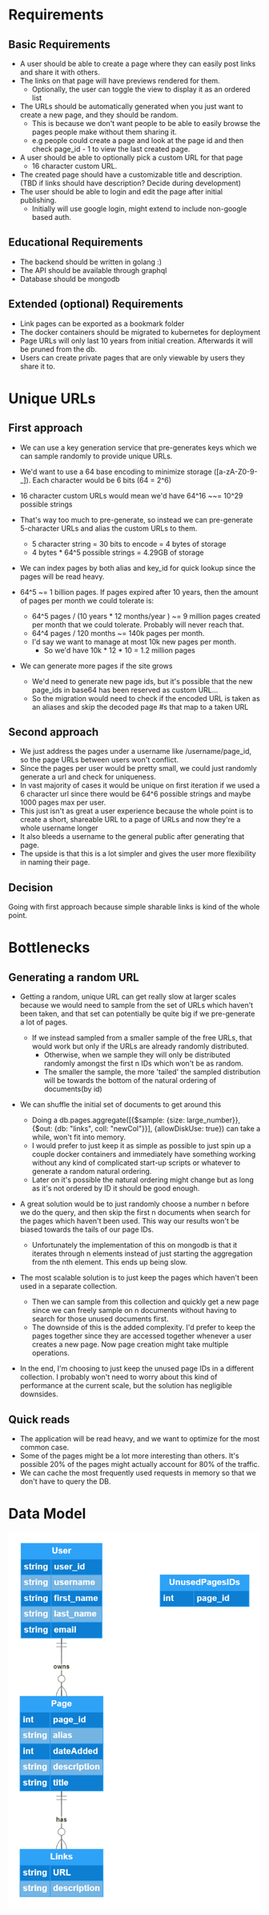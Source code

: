 # Requirements
## Basic Requirements

- A user should be able to create a page where they can easily post links and share it with others.
- The links on that page will have previews rendered for them.
    - Optionally, the user can toggle the view to display it as an ordered list
- The URLs should be automatically generated when you just want to create a new page, and they should be random.
    - This is because we don't want people to be able to easily browse the pages people make without them sharing it. 
    - e.g people could create a page and look at the page id and then check page_id - 1 to view the last created page.
- A user should be able to optionally pick a custom URL for that page
    - 16 character custom URL.
- The created page should have a customizable title and description. (TBD if links should have description? Decide during development)
- The user should be able to login and edit the page after initial publishing.
    - Initially will use google login, might extend to include non-google based auth.

## Educational Requirements

- The backend should be written in golang :)
- The API should be available through graphql
- Database should be mongodb

## Extended (optional) Requirements

- Link pages can be exported as a bookmark folder
- The docker containers should be migrated to kubernetes for deployment
- Page URLs will only last 10 years from initial creation. Afterwards it will be pruned from the db.
- Users can create private pages that are only viewable by users they share it to.

# Unique URLs 

## First approach
- We can use a key generation service that pre-generates keys which we can sample randomly to provide unique URLs. 
- We'd want to use a 64 base encoding to minimize storage ([a-zA-Z0-9\-_]). Each character would be 6 bits (64 = 2^6)
- 16 character custom URLs would mean we'd have 64^16 ~~= 10^29 possible strings
- That's way too much to pre-generate, so instead we can pre-generate 5-character URLs and alias the custom URLs to them. 
    - 5 character string = 30 bits to encode = 4 bytes of storage
    - 4 bytes * 64^5 possible strings = 4.29GB of storage
- We can index pages by both alias and key_id for quick lookup since the pages will be read heavy.
- 64^5 ~= 1 billion pages. If pages expired after 10 years, then the amount of pages per month we could tolerate is:
    - 64^5 pages / (10 years * 12 months/year ) ~= 9 million pages created per month that we could tolerate. Probably will never reach that.
    - 64^4 pages / 120 months ~= 140k pages per month.
    - I'd say we want to manage at most 10k new pages per month.
        - So we'd have 10k * 12 * 10 = 1.2 million pages

- We can generate more pages if the site grows
    - We'd need to generate new page ids, but it's possible that the new page_ids in base64 has been reserved as custom URL...
    - So the migration would need to check if the encoded URL is taken as an aliases and skip the decoded page #s that map to a taken URL

## Second approach

- We just address the pages under a username like /username/page_id, so the page URLs between users won't conflict.
- Since the pages per user would be pretty small, we could just randomly generate a url and check for uniqueness.
- In vast majority of cases it would be unique on first iteration if we used a 6 character url since there would be 64^6 possible strings and maybe 1000 pages max per user.
- This just isn't as great a user experience because the whole point is to create a short, shareable URL to a page of URLs and now they're a whole username longer
- It also bleeds a username to the general public after generating that page. 
- The upside is that this is a lot simpler and gives the user more flexibility in naming their page.

## Decision

Going with first approach because simple sharable links is kind of the whole point.

# Bottlenecks

## Generating a random URL
- Getting a random, unique URL can get really slow at larger scales because we would need to sample from the set of URLs which haven't been taken, and that set can potentially be quite big if we pre-generate a lot of pages.
    - If we instead sampled from a smaller sample of the free URLs, that would work but only if the URLs are already randomly distributed. 
        - Otherwise, when we sample they will only be distributed randomly amongst the first n IDs which won't be as random.
        - The smaller the sample, the more 'tailed' the sampled distribution will be towards the bottom of the natural ordering of documents(by id)
- We can shuffle the initial set of documents to get around this
    - Doing a db.pages.aggregate([{$sample: {size: large_number}}, {$out: {db: "links", coll: "newCol"}}], {allowDiskUse: true}) can take a while, won't fit into memory. 
    - I would prefer to just keep it as simple as possible to just spin up a couple docker containers and immediately have something working without any kind of complicated start-up scripts or whatever to generate a random natural ordering.
    - Later on it's possible the natural ordering might change but as long as it's not ordered by ID it should be good enough.
- A great solution would be to just randomly choose a number n before we do the query, and then skip the first n documents when search for the pages which haven't been used. This way our results won't be biased towards the tails of our page IDs.
    - Unfortunately the implementation of this on mongodb is that it iterates through n elements instead of just starting the aggregation from the nth element. This ends up being slow.
- The most scalable solution is to just keep the pages which haven't been used in a separate collection. 
    - Then we can sample from this collection and quickly get a new page since we can freely sample on n documents without having to search for those unused documents first.
    - The downside of this is the added complexity. I'd prefer to keep the pages together since they are accessed together whenever a user creates a new page. Now page creation might take multiple operations.

- In the end, I'm choosing to just keep the unused page IDs in a different collection. I probably won't need to worry about this kind of performance at the current scale, but the solution has negligible downsides.

## Quick reads

- The application will be read heavy, and we want to optimize for the most common case.
- Some of the pages might be a lot more interesting than others. It's possible 20% of the pages might actually account for 80% of the traffic. 
- We can cache the most frequently used requests in memory so that we don't have to query the DB. 

# Data Model

![ERD](ERD.png)


